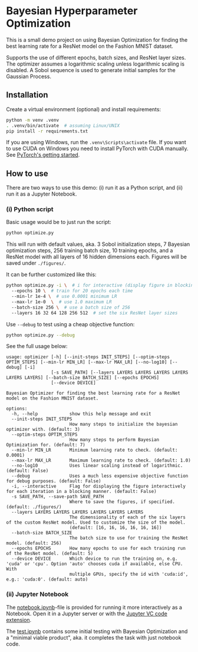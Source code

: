 # Bayesian Hyperparameter Optimization

This is a small demo project on using Bayesian Optimization for finding the best learning rate for a ResNet model on the Fashion MNIST dataset.

Supports the use of different epochs, batch sizes, and ResNet layer sizes. The optimizer assumes a logarithmic scaling unless logarithmic scaling is disabled. A Sobol sequence is used to generate initial samples for the Gaussian Process.


## Installation

Create a virtual environment (optional) and install requirements:

```bash
python -m venv .venv
. .venv/bin/activate  # assuming Linux/UNIX
pip install -r requirements.txt
```

If you are using Windows, run the `.venv\Scripts\activate` file. If you want to use CUDA on Windows you need to install PyTorch with CUDA manually. See [PyTorch's getting started](https://pytorch.org/get-started/locally/).


## How to use

There are two ways to use this demo: (i) run it as a Python script, and (ii) run it as a Jupyter Notebook. 


### (i) Python script

Basic usage would be to just run the script:

```bash
python optimize.py
```

This will run with default values, aka. 3 Sobol initialization steps, 7 Bayesian optimization steps, 256 training batch size, 10 training epochs, and a ResNet model with all layers of 16 hidden dimensions each. Figures will be saved under `./figures/`.

It can be further customized like this:

```bash
python optimize.py -i \  # i for interactive (display figure in blocking Window)
  --epochs 10 \  # train for 20 epochs each time
  --min-lr 1e-4 \  # use 0.0001 minimum LR
  --max-lr 1e-0  \  # use 1.0 maximum LR
  --batch-size 256 \  # use a batch size of 256
  --layers 16 32 64 128 256 512  # set the six ResNet layer sizes
```

Use `--debug` to test using a cheap objective function:

```bash
python optimize.py --debug
```

See the full usage below:

```text
usage: optimizer [-h] [--init-steps INIT_STEPS] [--optim-steps OPTIM_STEPS] [--min-lr MIN_LR] [--max-lr MAX_LR] [--no-log10] [--debug] [-i]
                 [-s SAVE_PATH] [--layers LAYERS LAYERS LAYERS LAYERS LAYERS LAYERS] [--batch-size BATCH_SIZE] [--epochs EPOCHS]
                 [--device DEVICE]

Bayesian Optimizer for finding the best learning rate for a ResNet model on the Fashion MNIST dataset.

options:
  -h, --help            show this help message and exit
  --init-steps INIT_STEPS
                        How many steps to initialize the bayesian optimizer with. (default: 3)
  --optim-steps OPTIM_STEPS
                        How many steps to perform Bayesian Optimization for. (default: 7)
  --min-lr MIN_LR       Minimum learning rate to check. (default: 0.0001)
  --max-lr MAX_LR       Maximum learning rate to check. (default: 1.0)
  --no-log10            Uses linear scaling instead of logarithmic. (default: False)
  --debug               Uses a much less expensive objective function for debug purposes. (default: False)
  -i, --interactive     Flag for displaying the figure interactively for each iteration in a blocking manner. (default: False)
  -s SAVE_PATH, --save-path SAVE_PATH
                        Where to save the figures, if specified. (default: ./figures/)
  --layers LAYERS LAYERS LAYERS LAYERS LAYERS LAYERS
                        The dimensionality of each of the six layers of the custom ResNet model. Used to customize the size of the model.
                        (default: [16, 16, 16, 16, 16, 16])
  --batch-size BATCH_SIZE
                        The batch size to use for training the ResNet model. (default: 256)
  --epochs EPOCHS       How many epochs to use for each training run of the ResNet model. (default: 5)
  --device DEVICE       Which device to run the training on, e.g. 'cuda' or 'cpu'. Option 'auto' chooses cuda if available, else CPU. With
                        multiple GPUs, specify the id with 'cuda:id', e.g.: 'cuda:0'. (default: auto)
```


### (ii) Jupyter Notebook

The [notebook.ipynb](notebook.ipynb)-file is provided for running it more interactively as a Notebook. Open it in a Jupyter server or with the [Jupyter VC code extension](https://marketplace.visualstudio.com/items?itemName=ms-toolsai.jupyter).

The [test.ipynb](test.ipynb) contains some initial testing with Bayesian Optimization and a "minimal viable product", aka. it completes the task with just notebook code.
